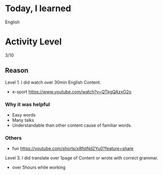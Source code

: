 # Today, I learned 
English

# Activity Level
3/10 

## Reason
Level 1. I did watch over 30min English Content.
- e-sport https://www.youtube.com/watch?v=QTkgQAzxO2o

### Why it was helpful
- Easy words
- Many talks
- Understandable than other content cause of familiar words.

### Others
- fun
https://youtube.com/shorts/x8fstNd2Yu0?feature=share 

Level 3. I did translate over 1page of Content or wrote with correct grammar.
- over 5hours while working




